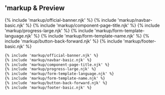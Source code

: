 ﻿## 'markup & Preview

{% include 'markup/official-banner.njk' %}
{% include 'markup/navbar-basic.njk' %}
{% include 'markup/component-page-title.njk' %}
{% include 'markup/progress-large.njk' %}
{% include 'markup/form-template-language.njk' %}
{% include 'markup/form-template-name.njk' %}
{% include 'markup/button-back-forward.njk' %}
{% include 'markup/footer-basic.njk' %}

``` html
{% include 'markup/official-banner.njk' %}
{% include 'markup/navbar-basic.njk' %}
{% include 'markup/component-page-title.njk' %}
{% include 'markup/progress-large.njk' %}
{% include 'markup/form-template-language.njk' %}
{% include 'markup/form-template-name.njk' %}
{% include 'markup/button-back-forward.njk' %}
{% include 'markup/footer-basic.njk' %}
```
